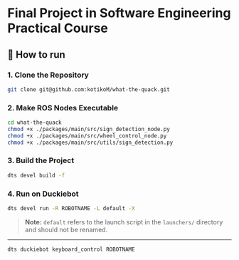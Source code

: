 # Final Project in Software Engineering Practical Course

## 🚀 How to run

### 1. Clone the Repository
```bash
git clone git@github.com:kotikoM/what-the-quack.git
```

### 2. Make ROS Nodes Executable

```bash
cd what-the-quack
chmod +x ./packages/main/src/sign_detection_node.py
chmod +x ./packages/main/src/wheel_control_node.py
chmod +x ./packages/main/src/utils/sign_detection.py
```

### 3. Build the Project

```bash
dts devel build -f
```

### 4. Run on Duckiebot


```bash
dts devel run -R ROBOTNAME -L default -X
```

> **Note:** `default` refers to the launch script in the `launchers/` directory and should not be renamed.

---

```bash
dts duckiebot keyboard_control ROBOTNAME
```
